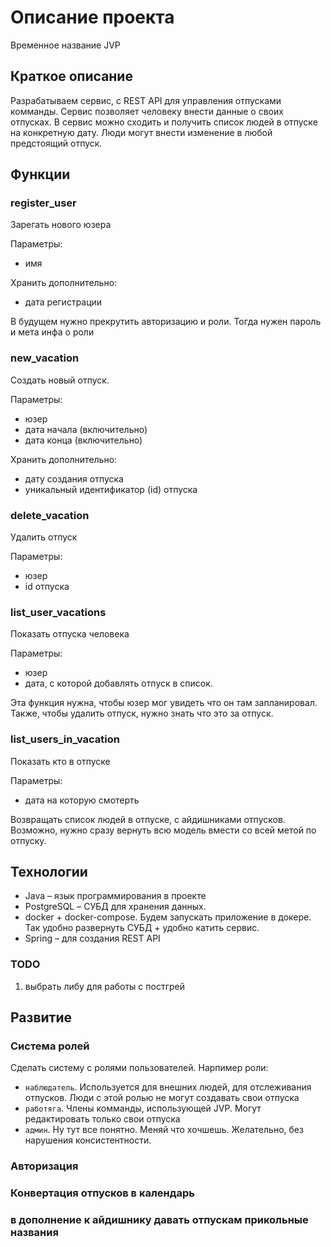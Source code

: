 # Описание проекта

Временное название JVP




## Краткое описание

Разрабатываем сервис, с REST API для управления отпусками комманды.
Сервис позволяет человеку внести данные о своих отпусках.
В сервис можно сходить и получить список людей в отпуске на конкретную дату.
Люди могут внести изменение в любой предстоящий отпуск.




## Функции

### register_user

Зарегать нового юзера

Параметры:
- имя

Хранить дополнительно:
- дата регистрации

В будущем нужно прекрутить авторизацию и роли. Тогда нужен пароль и мета инфа о роли


### new_vacation

Создать новый отпуск.

Параметры:
- юзер
- дата начала (включительно)
- дата конца (включительно)

Хранить дополнительно:
- дату создания отпуска
- уникальный идентификатор (id) отпуска



### delete_vacation

Удалить отпуск

Параметры:
- юзер
- id отпуска


### list_user_vacations

Показать отпуска человека

Параметры:
- юзер
- дата, с которой добавлять отпуск в список.

Эта функция нужна, чтобы юзер мог увидеть что он там запланировал.
Также, чтобы удалить отпуск, нужно знать что это за отпуск.


### list_users_in_vacation

Показать кто в отпуске

Параметры:
- дата на которую смотерть

Возвращать список людей в отпуске, с айдишниками отпусков.
Возможно, нужно сразу вернуть всю модель вмести со всей метой по отпуску.




## Технологии

- Java – язык программирования в проекте
- PostgreSQL – СУБД для хранения данных.
- docker + docker-compose. 
Будем запускать приложение в докере.
Так удобно развернуть СУБД + удобно катить сервис.
- Spring – для создания REST API


### TODO

1. выбрать либу для работы с постгрей

## Развитие

### Система ролей
Сделать систему с ролями пользователей. 
Нарпимер роли:
- `наблюдатель`. Используется для внешних людей, для отслеживания отпусков. 
    Люди с этой ролью не могут создавать свои отпуска
- `работяга`. Члены комманды, использующей JVP.
    Могут редактировать только свои отпуска
- `админ`. Ну тут все понятно. 
    Меняй что хочшешь. 
    Желательно, без нарушения консистентности.


### Авторизация


### Конвертация отпусков в календарь


### в дополнение к айдишнику давать отпускам прикольные названия